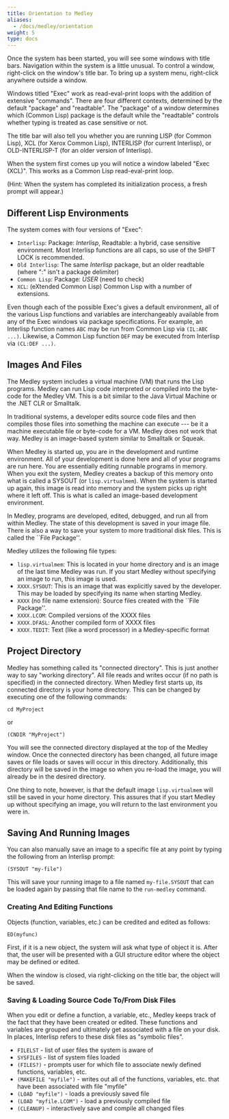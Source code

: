 ```yaml
---
title: Orientation to Medley
aliases: 
  - /docs/medley/orientation
weight: 5
type: docs
---
```


Once the system has been started, you will see some windows with title bars. Navigation within the system is a little unusual.
To control a window, right-click on the window's title bar. To bring up a system menu, right-click anywhere outside a window.

Windows titled "Exec" work as read-eval-print loops with the addition of extensive "commands". There are four different
contexts, determined by the default "package" and "readtable". The "package" of a window determines which (Common Lisp)
package is the default while the "readtable" controls whether typing is treated as case sensitive or not.

The title bar will also tell you whether you are running LISP (for Common Lisp), XCL (for Xerox Common Lisp), INTERLISP (for current Interlisp), or
OLD-INTERLISP-T (for an older version of Interlisp).

When the system first comes up you will notice a window labeled "Exec (XCL)". This works as a Common Lisp read-eval-print loop.

(Hint: When the system has completed its initialization process, a fresh prompt will appear.)

## Different Lisp Environments

The system comes with four versions of "Exec":

* `Interlisp`:  Package: *Interlisp*, Readtable: a hybrid, case sensitive environment. Most Interlisp functions are all caps, so use of the SHIFT LOCK is recommended.
* `Old Interlisp`: The same *Interlisp* package, but an older readtable (where ":" isn't a package delimiter)
* `Common Lisp`: Package: *USER* (need to check)
* `XCL`: (eXtended Common Lisp) Common Lisp with a number of extensions.

Even though each of the possible Exec's gives a default environment, all of the various Lisp functions and variables are interchangeably available from any of the Exec windows via package specifications.  For example, an Interlisp function names `ABC` may be run from Common Lisp via `(IL:ABC ...)`. Likewise, a Common Lisp function `DEF` may be executed from Interlisp via `(CL:DEF ...)`.

## Images And Files

The Medley system includes a virtual machine (VM) that runs the Lisp programs.
Medley can run Lisp code interpreted or compiled into the byte-code for the
Medley VM.  This is a bit similar to the Java Virtual Machine or the .NET CLR
or Smalltalk.

In traditional systems, a developer edits source code files and then
compiles those files into something the machine can execute --- be it
a machine executable file or byte-code for a VM.  Medley does not work
that way.  Medley is an image-based system similar to Smalltalk or Squeak.

When Medley is started up, you are in the development and runtime
environment.  All of your development is done here and all of your
programs are run here.  You are essentially editing runnable programs
in memory.  When you exit the system, Medley creates a backup of this
memory onto what is called a SYSOUT (or `lisp.virtualmem`).  When the system is started
up again, this image is read into memory and the system picks up right
where it left off.  This is what is called an image-based development
environment.

In Medley, programs are developed, edited, debugged, and run all from
within Medley.  The state of this development is saved in your image file.
There is also a way to save your system to more traditional
disk files.  This is called the ``File Package''.

Medley utilizes the following file types:

* `lisp.virtualmem`: This is located in your home directory and is an image of the last time Medley was run.  If you start Medley without specifying an image to run, this image is used.
* `XXXX.SYSOUT`: This is an image that was explicitly saved by the developer.  This may be loaded by specifying its name when starting Medley.
* `XXXX` (no file name extension): Source files created with the ``File Package''.
* `XXXX.LCOM`: Compiled versions of the XXXX files
* `XXXX.DFASL`: Another compiled form of XXXX files
* `XXXX.TEDIT`: Text (like a word processor) in a Medley-specific format

## Project Directory

Medley has something called its "connected directory".  This is just
another way to say "working directory".  All file reads and writes
occur (if no path is specified) in the connected directory.  When Medley
first starts up, its connected directory is your home directory.  This
can be changed by executing one of the following commands:

```
cd MyProject
```

or

```
(CNDIR "MyProject")
```

You will see the connected directory displayed at the top of the Medley
window.  Once the connected directory has been changed, all future
image saves or file loads or saves will occur in this directory.  Additionally,
this directory will be saved in the image so when you re-load the image, you 
will already be in the desired directory.

One thing to note, however, is that the default image
`lisp.virtualmem` will still be saved in your home directory.  This
assures that if you start Medley up without specifying an image, you
will return to the last environment you were in.

## Saving And Running Images

You can also manually save an image to a specific file at any point by
typing the following from an Interlisp prompt:

```
(SYSOUT "my-file")
```

This will save your running image to a file named `my-file.SYSOUT` that can be loaded again by passing that file name to the
`run-medley` command.

### Creating And Editing Functions

Objects (function, variables, etc.) can be credited and edited
as follows:

```
ED(myfunc)
```

First, if it is a new object, the system will ask what type of object
it is.  After that, the user will be presented with a GUI structure editor
where the object may be defined or edited.

When the window is closed, via right-clicking on the title bar,
the object will be saved.

### Saving & Loading Source Code To/From Disk Files

When you edit or define a function, a variable, etc., Medley keeps
track of the fact that they have been created or edited.  These
functions and variables are grouped and ultimately get associated with
a file on your disk.  In places, Interlisp refers to these disk files
as "symbolic files".

* `FILELST` - list of user files the system is aware of
* `SYSFILES` - list of system files loaded
* `(FILES?)` - prompts user for which file to associate newly defined functions, variables, etc.
* `(MAKEFILE "myfile")` - writes out all of the functions, variables, etc. that have been associated with file "myfile"
* `(LOAD "myfile")` - loads a previously saved file
* `(LOAD "myfile.LCOM")`  - load a previously compiled file
* `(CLEANUP)` - interactively save and compile all changed files
